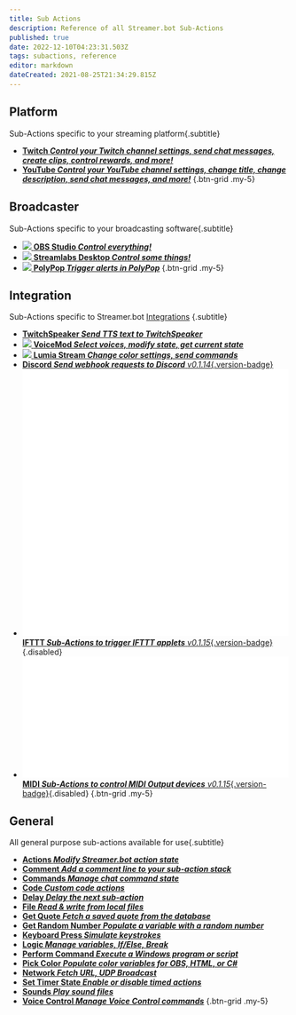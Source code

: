 ```yaml
---
title: Sub Actions
description: Reference of all Streamer.bot Sub-Actions
published: true
date: 2022-12-10T04:23:31.503Z
tags: subactions, reference
editor: markdown
dateCreated: 2021-08-25T21:34:29.815Z
---
```


## Platform
Sub-Actions specific to your streaming platform{.subtitle}

- [<i class="mdi mdi-twitch text--twitch"></i> **Twitch *Control your Twitch channel settings, send chat messages, create clips, control rewards, and more!***](/Sub-Actions/Twitch)
- [<i class="mdi mdi-youtube text--youtube"></i> **YouTube *Control your YouTube channel settings, change title, change description, send chat messages, and more!***](/Sub-Actions/YouTube)
{.btn-grid .my-5}

## Broadcaster
Sub-Actions specific to your broadcasting software{.subtitle}

- [<img src="https://streamer.bot/img/integrations/obs.svg"/> **OBS Studio *Control everything!***](/Sub-Actions/OBS)
- [<img src="https://streamer.bot/img/integrations/streamlabs.png"/> **Streamlabs Desktop *Control some things!***](/Sub-Actions/Streamlabs-Desktop)
- [<img src="https://streamer.bot/img/integrations/polypop.png"/> **PolyPop *Trigger alerts in PolyPop***](/Sub-Actions/PolyPop)
{.btn-grid .my-5}

## Integration
Sub-Actions specific to Streamer.bot [Integrations](/Integrations) {.subtitle}

- [<i class="mdi mdi-speaker text--twitch"></i> **TwitchSpeaker *Send TTS text to TwitchSpeaker***](/Sub-Actions/TwitchSpeaker)
- [<img src="https://streamer.bot/img/integrations/voicemod.png"> **VoiceMod *Select voices, modify state, get current state***](/Sub-Actions/VoiceMod)
- [<img src="https://streamer.bot/img/integrations/lumia.png"> **Lumia Stream *Change color settings, send commands***](/Sub-Actions/Lumia-Stream)
- [<i class="mdi mdi-discord text--discord"></i> **Discord *Send webhook requests to Discord*** *v0.1.14*{.version-badge}](/Sub-Actions/Discord)
- [<img src="/logos/ifttt.png" alt="" style="height: auto;"></img> **IFTTT *Sub-Actions to trigger IFTTT applets*** *v0.1.15*{.version-badge}](/Sub-Actions/IFTTT){.disabled}
- [<img src="/logos/midi.svg" alt="" style="height: auto;"></img> **MIDI *Sub-Actions to control MIDI Output devices*** *v0.1.15*{.version-badge}](/Sub-Actions/MIDI){.disabled}
{.btn-grid .my-5}

## General
All general purpose sub-actions available for use{.subtitle}

- [<i class="mdi mdi-lightning-bolt primary--text"></i> **Actions *Modify Streamer.bot action state***](/Sub-Actions/Actions)
- [<i class="mdi mdi-comment-edit primary--text"></i> **Comment *Add a comment line to your sub-action stack***](/Sub-Actions/Comment)
- [<i class="mdi mdi-comment-alert primary--text"></i> **Commands *Manage chat command state***](/Sub-Actions/Commands)
- [<i class="mdi mdi-code-braces primary--text"></i> **Code *Custom code actions***](/Sub-Actions/Code)
- [<i class="mdi mdi-timelapse primary--text"></i> **Delay *Delay the next sub-action***](/Sub-Actions/Delay)
- [<i class="mdi mdi-file-code primary--text"></i> **File *Read &amp; write from local files***](/Sub-Actions/File)
- [<i class="mdi mdi-comment-quote-outline primary--text"></i> **Get Quote *Fetch a saved quote from the database***](/Sub-Actions/Get-Quote)
- [<i class="mdi mdi-numeric primary--text"></i> **Get Random Number *Populate a variable with a random number***](/Sub-Actions/Get-Random-Number)
- [<i class="mdi mdi-keyboard-close primary--text"></i> **Keyboard Press *Simulate keystrokes***](/Sub-Actions/Keyboard-Press)
- [<i class="mdi mdi-state-machine primary--text"></i> **Logic *Manage variables, If/Else, Break***](/Sub-Actions/Logic)
- [<i class="mdi mdi-code-greater-than primary--text"></i> **Perform Command *Execute a Windows program or script***](/Sub-Actions/Perform-Command)
- [<i class="mdi mdi-format-color-fill primary--text"></i> **Pick Color *Populate color variables for OBS, HTML, or C#***](/Sub-Actions/Pick-Color)
- [<i class="mdi mdi-network primary--text"></i> **Network *Fetch URL, UDP Broadcast***](/Sub-Actions/Network)
- [<i class="mdi mdi-timer primary--text"></i> **Set Timer State *Enable or disable timed actions***](/Sub-Actions/Set-Timer-State)
- [<i class="mdi mdi-volume-high primary--text"></i> **Sounds *Play sound files***](/Sub-Actions/Sounds)
- [<i class="mdi mdi-account-voice primary--text"></i> **Voice Control *Manage Voice Control commands***](/Sub-Actions/Voice-Control)
{.btn-grid .my-5}
